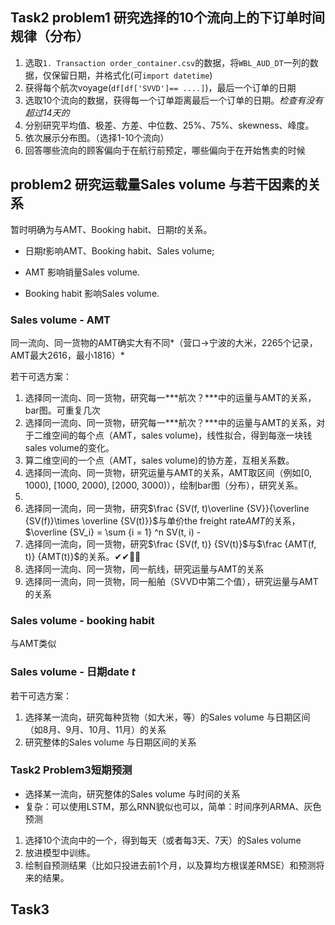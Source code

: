 ## Task2 problem1 研究选择的10个流向上的下订单时间规律（分布）

1. 选取`1. Transaction order_container.csv`的数据，将`WBL_AUD_DT`一列的数据，仅保留日期，并格式化(可`import datetime`) 
2. 获得每个航次voyage(`df[df['SVVD']== ....]`)，最后一个订单的日期
3. 选取10个流向的数据，获得每一个订单距离最后一个订单的日期。*检查有没有超过14天的*
4. 分别研究平均值、极差、方差、中位数、25%、75%、skewness、峰度。
5. 依次展示分布图。（选择1-10个流向）
6. 回答哪些流向的顾客偏向于在航行前预定，哪些偏向于在开始售卖的时候

## problem2 研究运载量Sales volume 与若干因素的关系

暂时明确为与AMT、Booking habit、日期$t$的关系。

- 日期$t$影响AMT、Booking habit、Sales volume;

- AMT 影响销量Sales volume.

- Booking habit 影响Sales volume.

### Sales volume - AMT

同一流向、同一货物的AMT确实大有不同*（营口->宁波的大米，2265个记录，AMT最大2616，最小1816）*

若干可选方案：

1. 选择同一流向、同一货物，研究每一***航次？***中的运量与AMT的关系，bar图。可重复几次
2. 选择同一流向、同一货物，研究每一***航次？***中的运量与AMT的关系，对于二维空间的每个点（AMT，sales volume)，线性拟合，得到每涨一块钱sales volume的变化。
3. 算二维空间的一个点（AMT，sales volume)的协方差，互相关系数。
4. 选择同一流向、同一货物，研究运量与AMT的关系，AMT取区间（例如[0, 1000), [1000, 2000), [2000, 3000)），绘制bar图（分布），研究关系。
5. 
6. 选择同一流向，同一货物，研究$\frac {SV(f, t)\overline {SV}}{\overline {SV(f)}\times \overline {SV(t)}}$与单价the freight rate$AMT$的关系，$\overline {SV_i} = \sum {i = 1} ^n SV(t, i) - 
7. 选择同一流向，同一货物，研究$\frac {SV(f, t)} {SV(t)}$与$\frac {AMT(f, t)} {AMT(t)}$的关系。✔✔🤞🤞
8. 选择同一流向、同一货物，同一航线，研究运量与AMT的关系
9. 选择同一流向，同一货物，同一船舶（SVVD中第二个值），研究运量与AMT的关系

### Sales volume - booking habit

与AMT类似

### Sales volume - 日期date $t$

若干可选方案：

1. 选择某一流向，研究每种货物（如大米，等）的Sales volume 与日期区间（如8月、9月、10月、11月）的关系
2. 研究整体的Sales volume 与日期区间的关系

### Task2 Problem3短期预测

- 选择某一流向，研究整体的Sales volume 与时间的关系
- 复杂：可以使用LSTM，那么RNN貌似也可以，简单：时间序列ARMA、灰色预测

1. 选择10个流向中的一个，得到每天（或者每3天、7天）的Sales volume
2. 放进模型中训练。
3. 绘制自预测结果（比如只投进去前1个月，以及算均方根误差RMSE）和预测将来的结果。

## Task3 



